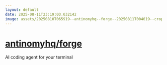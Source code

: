 ```yaml
---
layout: default
date: 2025-08-11T23:19:03.032142
image: assets/20250810T065919--antinomyhq--forge--20250811T004019--cropped.png
---
```


# [antinomyhq/forge](https://github.com/antinomyhq/forge)

AI coding agent for your terminal
